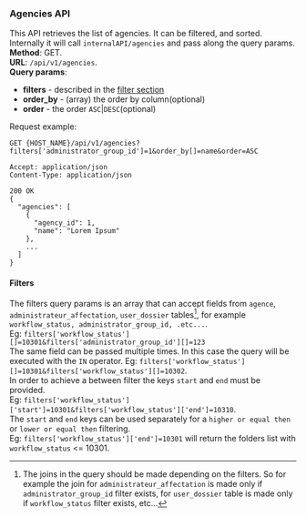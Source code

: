 ### Agencies API
This API retrieves the list of agencies. It can be filtered, and sorted.
Internally it will call `internalAPI/agencies` and pass along the query params.  
__Method__: GET.  
__URL__: `/api/v1/agencies`.  
__Query params__:
- __filters__ - described in the [filter section](#filters)
- __order_by__ - (array) the order by column(optional)
- __order__ - the order `ASC`|`DESC`(optional)

Request example:
```http request
GET {HOST_NAME}/api/v1/agencies?filters['administrator_group_id']=1&order_by[]=name&order=ASC

Accept: application/json 
Content-Type: application/json 

200 OK
{
  "agencies": [
    {
      "agency_id": 1,
      "name": "Lorem Ipsum"
    },
    ...
  ]
}
```
#### Filters
The filters query params is an array that can accept fields from `agence`, `administrateur_affectation`, `user_dossier` tables[^1], for 
example `workflow_status, administrator_group_id, .etc...`.  
Eg: `filters['workflow_status'][]=10301&filters['administrator_group_id'][]=123`  
The same field can be passed multiple times. In this case the query will be executed with the `IN` operator.
Eg: `filters['workflow_status'][]=10301&filters['workflow_status'][]=10302`.  
In order to achieve a between filter the keys `start` and `end` must be provided.  
Eg: `filters['workflow_status']['start']=10301&filters['workflow_status']['end']=10310`.  
The `start` and `end` keys can be used separately for a `higher or equal then` or `lower or equal then` filtering.  
Eg: `filters['workflow_status']['end']=10301` will return the folders list with `workflow_status` <= 10301.


[^1]: The joins in the query should be made depending on the filters. So for example the join for 
`administrateur_affectation` is made only if `administrator_group_id` filter exists, for  `user_dossier` table is made 
only if `workflow_status` filter exists, etc...
